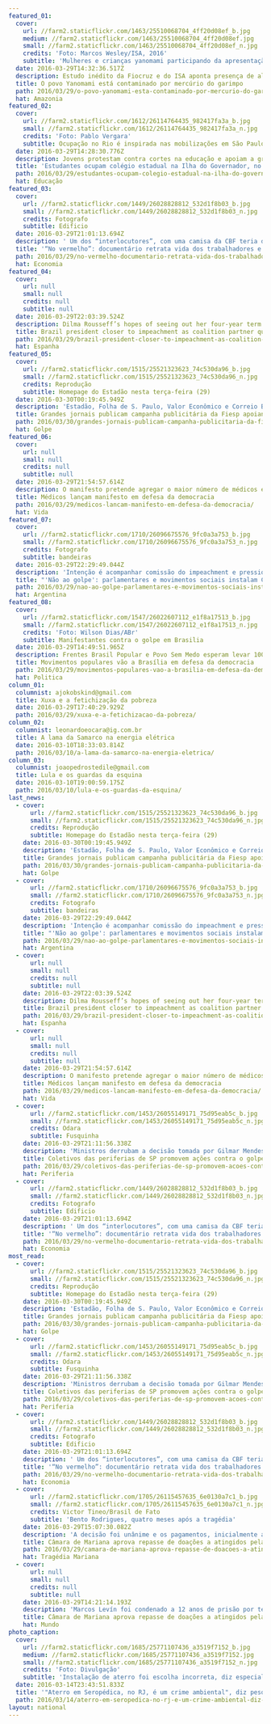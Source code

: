 ```yaml
---
featured_01:
  cover:
    url: //farm2.staticflickr.com/1463/25510068704_4ff20d08ef_b.jpg
    medium: //farm2.staticflickr.com/1463/25510068704_4ff20d08ef.jpg
    small: //farm2.staticflickr.com/1463/25510068704_4ff20d08ef_n.jpg
    credits: 'Foto: Marcos Wesley/ISA, 2016'
    subtitle: 'Mulheres e crianças yanomami participando da apresentação dos resultados do estudo sobre contaminação por mercúrio de garimpo. Terra Indígena Yanomami, região do Papiú. '
  date: 2016-03-29T14:32:36.517Z
  description: Estudo inédito da Fiocruz e do ISA aponta presença de altos níveis de mercúrio em habitantes da Terra Indígena Yanomami
  title: O povo Yanomami está contaminado por mercúrio do garimpo
  path: 2016/03/29/o-povo-yanomami-esta-contaminado-por-mercurio-do-garimpo/
  hat: Amazonia
featured_02:
  cover:
    url: //farm2.staticflickr.com/1612/26114764435_982417fa3a_b.jpg
    small: //farm2.staticflickr.com/1612/26114764435_982417fa3a_n.jpg
    credits: 'Foto: Pablo Vergara'
    subtitle: Ocupação no Rio é inspirada nas mobilizações em São Paulo
  date: 2016-03-29T14:28:30.776Z
  description: Jovens protestam contra cortes na educação e apoiam a greve de professores estaduais
  title: 'Estudantes ocupam colégio estadual na Ilha do Governador, no Rio'
  path: 2016/03/29/estudantes-ocupam-colegio-estadual-na-ilha-do-governador-no-rio/
  hat: Educação
featured_03:
  cover:
    url: //farm2.staticflickr.com/1449/26028828812_532d1f8b03_b.jpg
    small: //farm2.staticflickr.com/1449/26028828812_532d1f8b03_n.jpg
    credits: Fotografo
    subtitle: Edificio
  date: 2016-03-29T21:01:13.694Z
  description: ' Um dos “interlocutores”, com uma camisa da CBF teria dito: “Mas não entendo como você pode ser contra o impeachment e n'
  title: '“No vermelho”: documentário retrata vida dos trabalhadores e artistas de sinal'
  path: 2016/03/29/no-vermelho-documentario-retrata-vida-dos-trabalhadores-e-artistas-de-sinal/
  hat: Economia
featured_04:
  cover:
    url: null
    small: null
    credits: null
    subtitle: null
  date: 2016-03-29T22:03:39.524Z
  description: Dilma Rousseff’s hopes of seeing out her four-year term took a major hit when the PMDB voted to leave the governing alli
  title: Brazil president closer to impeachment as coalition partner quits
  path: 2016/03/29/brazil-president-closer-to-impeachment-as-coalition-partner-quits/
  hat: Espanha
featured_05:
  cover:
    url: //farm2.staticflickr.com/1515/25521323623_74c530da96_b.jpg
    small: //farm2.staticflickr.com/1515/25521323623_74c530da96_n.jpg
    credits: Reprodução
    subtitle: Homepage do Estadão nesta terça-feira (29)
  date: 2016-03-30T00:19:45.949Z
  description: 'Estadão, Folha de S. Paulo, Valor Econômico e Correio Braziliense estão entre os diários que publicaram anúncios da enti'
  title: Grandes jornais publicam campanha publicitária da Fiesp apoiando o impeachment
  path: 2016/03/30/grandes-jornais-publicam-campanha-publicitaria-da-fiesp-apoiando-o-impeachment/
  hat: Golpe
featured_06:
  cover:
    url: null
    small: null
    credits: null
    subtitle: null
  date: 2016-03-29T21:54:57.614Z
  description: O manifesto pretende agregar o maior número de médicos e médicas que lutam em defesa da democracia
  title: Médicos lançam manifesto em defesa da democracia
  path: 2016/03/29/medicos-lancam-manifesto-em-defesa-da-democracia/
  hat: Vida
featured_07:
  cover:
    url: //farm2.staticflickr.com/1710/26096675576_9fc0a3a753_b.jpg
    small: //farm2.staticflickr.com/1710/26096675576_9fc0a3a753_n.jpg
    credits: Fotografo
    subtitle: bandeiras
  date: 2016-03-29T22:29:49.044Z
  description: 'Intenção é acompanhar comissão do impeachment e pressionar contra quebra de princípios constitucionais, tanto por meio d'
  title: "'Não ao golpe': parlamentares e movimentos sociais instalam Comitê Pró-Democracia"
  path: 2016/03/29/nao-ao-golpe-parlamentares-e-movimentos-sociais-instalam-comite-pro-democracia/
  hat: Argentina
featured_08:
  cover:
    url: //farm2.staticflickr.com/1547/26022607112_e1f8a17513_b.jpg
    small: //farm2.staticflickr.com/1547/26022607112_e1f8a17513_n.jpg
    credits: 'Foto: Wilson Dias/ABr'
    subtitle: Manifestantes contra o golpe em Brasilia
  date: 2016-03-29T14:49:51.965Z
  description: Frentes Brasil Popular e Povo Sem Medo esperam levar 100 mil pessoas ao protesto marcado para o dia 31
  title: Movimentos populares vão a Brasília em defesa da democracia
  path: 2016/03/29/movimentos-populares-vao-a-brasilia-em-defesa-da-democracia/
  hat: Politica
column_01:
  columnist: ajokobskind@gmail.com
  title: Xuxa e a fetichização da pobreza
  date: 2016-03-29T17:40:29.929Z
  path: 2016/03/29/xuxa-e-a-fetichizacao-da-pobreza/
column_02:
  columnist: leonardoeocara@ig.com.br
  title: A lama da Samarco na energia elétrica
  date: 2016-03-10T18:33:03.814Z
  path: 2016/03/10/a-lama-da-samarco-na-energia-eletrica/
column_03:
  columnist: joaopedrostedile@gmail.com
  title: Lula e os guardas da esquina
  date: 2016-03-10T19:00:59.175Z
  path: 2016/03/10/lula-e-os-guardas-da-esquina/
last_news:
  - cover:
      url: //farm2.staticflickr.com/1515/25521323623_74c530da96_b.jpg
      small: //farm2.staticflickr.com/1515/25521323623_74c530da96_n.jpg
      credits: Reprodução
      subtitle: Homepage do Estadão nesta terça-feira (29)
    date: 2016-03-30T00:19:45.949Z
    description: 'Estadão, Folha de S. Paulo, Valor Econômico e Correio Braziliense estão entre os diários que publicaram anúncios da enti'
    title: Grandes jornais publicam campanha publicitária da Fiesp apoiando o impeachment
    path: 2016/03/30/grandes-jornais-publicam-campanha-publicitaria-da-fiesp-apoiando-o-impeachment/
    hat: Golpe
  - cover:
      url: //farm2.staticflickr.com/1710/26096675576_9fc0a3a753_b.jpg
      small: //farm2.staticflickr.com/1710/26096675576_9fc0a3a753_n.jpg
      credits: Fotografo
      subtitle: bandeiras
    date: 2016-03-29T22:29:49.044Z
    description: 'Intenção é acompanhar comissão do impeachment e pressionar contra quebra de princípios constitucionais, tanto por meio d'
    title: "'Não ao golpe': parlamentares e movimentos sociais instalam Comitê Pró-Democracia"
    path: 2016/03/29/nao-ao-golpe-parlamentares-e-movimentos-sociais-instalam-comite-pro-democracia/
    hat: Argentina
  - cover:
      url: null
      small: null
      credits: null
      subtitle: null
    date: 2016-03-29T22:03:39.524Z
    description: Dilma Rousseff’s hopes of seeing out her four-year term took a major hit when the PMDB voted to leave the governing alli
    title: Brazil president closer to impeachment as coalition partner quits
    path: 2016/03/29/brazil-president-closer-to-impeachment-as-coalition-partner-quits/
    hat: Espanha
  - cover:
      url: null
      small: null
      credits: null
      subtitle: null
    date: 2016-03-29T21:54:57.614Z
    description: O manifesto pretende agregar o maior número de médicos e médicas que lutam em defesa da democracia
    title: Médicos lançam manifesto em defesa da democracia
    path: 2016/03/29/medicos-lancam-manifesto-em-defesa-da-democracia/
    hat: Vida
  - cover:
      url: //farm2.staticflickr.com/1453/26055149171_75d95eab5c_b.jpg
      small: //farm2.staticflickr.com/1453/26055149171_75d95eab5c_n.jpg
      credits: Odara
      subtitle: Fusquinha
    date: 2016-03-29T21:11:56.338Z
    description: 'Ministros derrubam a decisão tomada por Gilmar Mendes em 2008 e processo contra ex-ministro segue nas Varas Federais do '
    title: Coletivos das periferias de SP promovem ações contra o golpe
    path: 2016/03/29/coletivos-das-periferias-de-sp-promovem-acoes-contra-o-golpe/
    hat: Periferia
  - cover:
      url: //farm2.staticflickr.com/1449/26028828812_532d1f8b03_b.jpg
      small: //farm2.staticflickr.com/1449/26028828812_532d1f8b03_n.jpg
      credits: Fotografo
      subtitle: Edificio
    date: 2016-03-29T21:01:13.694Z
    description: ' Um dos “interlocutores”, com uma camisa da CBF teria dito: “Mas não entendo como você pode ser contra o impeachment e n'
    title: '“No vermelho”: documentário retrata vida dos trabalhadores e artistas de sinal'
    path: 2016/03/29/no-vermelho-documentario-retrata-vida-dos-trabalhadores-e-artistas-de-sinal/
    hat: Economia
most_read:
  - cover:
      url: //farm2.staticflickr.com/1515/25521323623_74c530da96_b.jpg
      small: //farm2.staticflickr.com/1515/25521323623_74c530da96_n.jpg
      credits: Reprodução
      subtitle: Homepage do Estadão nesta terça-feira (29)
    date: 2016-03-30T00:19:45.949Z
    description: 'Estadão, Folha de S. Paulo, Valor Econômico e Correio Braziliense estão entre os diários que publicaram anúncios da enti'
    title: Grandes jornais publicam campanha publicitária da Fiesp apoiando o impeachment
    path: 2016/03/30/grandes-jornais-publicam-campanha-publicitaria-da-fiesp-apoiando-o-impeachment/
    hat: Golpe
  - cover:
      url: //farm2.staticflickr.com/1453/26055149171_75d95eab5c_b.jpg
      small: //farm2.staticflickr.com/1453/26055149171_75d95eab5c_n.jpg
      credits: Odara
      subtitle: Fusquinha
    date: 2016-03-29T21:11:56.338Z
    description: 'Ministros derrubam a decisão tomada por Gilmar Mendes em 2008 e processo contra ex-ministro segue nas Varas Federais do '
    title: Coletivos das periferias de SP promovem ações contra o golpe
    path: 2016/03/29/coletivos-das-periferias-de-sp-promovem-acoes-contra-o-golpe/
    hat: Periferia
  - cover:
      url: //farm2.staticflickr.com/1449/26028828812_532d1f8b03_b.jpg
      small: //farm2.staticflickr.com/1449/26028828812_532d1f8b03_n.jpg
      credits: Fotografo
      subtitle: Edificio
    date: 2016-03-29T21:01:13.694Z
    description: ' Um dos “interlocutores”, com uma camisa da CBF teria dito: “Mas não entendo como você pode ser contra o impeachment e n'
    title: '“No vermelho”: documentário retrata vida dos trabalhadores e artistas de sinal'
    path: 2016/03/29/no-vermelho-documentario-retrata-vida-dos-trabalhadores-e-artistas-de-sinal/
    hat: Economia
  - cover:
      url: //farm2.staticflickr.com/1705/26115457635_6e0130a7c1_b.jpg
      small: //farm2.staticflickr.com/1705/26115457635_6e0130a7c1_n.jpg
      credits: Victor Tineo/Brasil de Fato
      subtitle: 'Bento Rodrigues, quatro meses após a tragédia'
    date: 2016-03-29T15:07:30.082Z
    description: 'A decisão foi unânime e os pagamentos, inicialmente agendados para o dia 23 deste mês, poderão ser feitos aos atingidos'
    title: Câmara de Mariana aprova repasse de doações a atingidos pela barragem da Samarco
    path: 2016/03/29/camara-de-mariana-aprova-repasse-de-doacoes-a-atingidos-pela-barragem-da-samarco/
    hat: Tragédia Mariana
  - cover:
      url: null
      small: null
      credits: null
      subtitle: null
    date: 2016-03-29T14:21:14.193Z
    description: 'Marcos Levín foi condenado a 12 anos de prisão por ter participado, em 1977, do sequestro e tortura de um sindicalista q'
    title: Câmara de Mariana aprova repasse de doações a atingidos pela barragem da Samarco
    hat: Mundo
photo_caption:
  cover:
    url: //farm2.staticflickr.com/1685/25771107436_a3519f7152_b.jpg
    medium: //farm2.staticflickr.com/1685/25771107436_a3519f7152.jpg
    small: //farm2.staticflickr.com/1685/25771107436_a3519f7152_n.jpg
    credits: 'Foto: Divulgação'
    subtitle: 'Instalação de aterro foi escolha incorreta, diz especialista'
  date: 2016-03-14T23:43:51.833Z
  title: '"Aterro em Seropédica, no RJ, é um crime ambiental", diz pesquisadora'
  path: 2016/03/14/aterro-em-seropedica-no-rj-e-um-crime-ambiental-diz-pesquisadora/
layout: national
---
```


